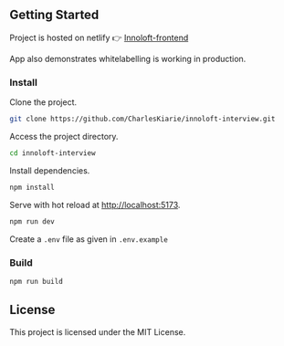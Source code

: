 ## Getting Started
Project is hosted on netlify 👉 [Innoloft-frontend](https://innoloft-interview.netlify.app/)

App also demonstrates whitelabelling is working in production.

### Install

Clone the project.
```bash
git clone https://github.com/CharlesKiarie/innoloft-interview.git
```

Access the project directory.

```bash
cd innoloft-interview
```

Install dependencies.

```bash
npm install
```

Serve with hot reload at <http://localhost:5173>.

```bash
npm run dev
```

Create a `.env` file as given in `.env.example`

### Build

```bash
npm run build
```

## License

This project is licensed under the MIT License.
